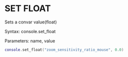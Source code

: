 # SET FLOAT

Sets a convar value(float)

Syntax:	console.set_float

Parameters:	name, value

```lua
console.set_float("zoom_sensitivity_ratio_mouse", 0.0)
```
